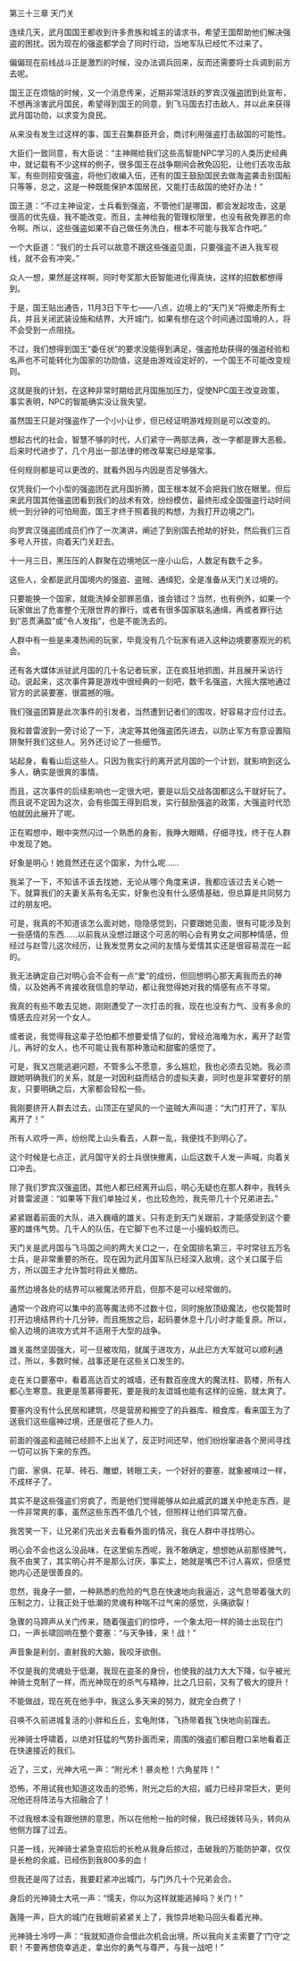 第三十三章 天门关


连续几天，武月国国王都收到许多贵族和城主的请求书，希望王国帮助他们解决强盗的困扰。因为现在的强盗都学会了同时行动，当地军队已经忙不过来了。

偏偏现在前线战斗正是激烈的时候，没办法调兵回来，反而还需要将士兵调到前方去呢。

国王正在烦恼的时候，又一个消息传来，近期非常活跃的罗宾汉强盗团到处宣布，不想再涂害武月国民，希望得到国王的同意，到飞马国去打击敌人，并以此来获得武月国功勋，以求变为良民。

从来没有发生过这样的事，国王召集群臣开会，商讨利用强盗打击敌国的可能性。

大臣们一致同意，有大臣说：“主神赐给我们这些高智能NPC学习的人类历史经典中，就记载有不少这样的例子，很多国王在战争期间会赦免囚犯，让他们去攻击敌军，有些则招安强盗，将他们收编入伍，还有的国王鼓励国民去做海盗袭击别国船只等等，总之，这是一种既能保护本国居民，又能打击敌国的绝好办法！”

国王道：“不过主神设定，士兵看到强盗，不管他们是哪国，都会发起攻击，这是很高的优先级，我不能改变。而且，主神给我的管理权限里，也没有赦免罪恶的命令啊。所以，这些强盗如果不自己做任务洗白，根本不可能与我军合作吧。”

一个大臣道：“我们的士兵可以故意不跟这些强盗见面，只要强盗不进入我军视线，就不会有冲突。”

众人一想，果然是这样啊，同时夸奖那大臣智能进化得真快，这样的招数都想得到。

于是，国王贴出通告，11月3日下午七——八点，边境上的“天门关”将撤走所有士兵，并且关闭武装设施和结界，大开城门，如果有想在这个时间通过国境的人，将不会受到一点阻挠。

不过，我们想得到国王“委任状”的要求没能得到满足，强盗抢劫获得的强盗经验和名声也不可能转化为国家的功勋值，这是由游戏设定好的，一个国王不可能改变规则。

这就是我的计划，在这种非常时期给武月国施加压力，促使NPC国王改变政策，事实表明，NPC的智能确实没让我失望。

虽然国王只是对强盗作了一个小小让步，但已经证明游戏规则是可以改变的。

想起古代的社会，智慧不够的时代，人们紧守一两部法典，改一字都是罪大恶极。后来时代进步了，几个月出一部法律的修改草案已经是常事。

任何规则都是可以更改的，就看外因与内因是否足够强大。

仅凭我们一个小型的强盗团在武月国折腾，国王根本就不会把我们放在眼里。但后来武月国其他强盗团看到我们的战术有效，纷纷模仿，最终形成全国强盗行动时间统一到分钟的可怕局面，国王才终于照着我的构想，为我打开边境之门。

向罗宾汉强盗团成员们作了一次演讲，阐述了到别国去抢劫的好处，然后我们三百多号人开拔，向着天门关赶去。

十一月三日，黑压压的人群聚在边境地区一座小山后，人数足有数千之多。

这些人，全都是武月国境内的强盗、盗贼、通缉犯，全是准备从天门关过境的。

只要能换一个国家，就能洗掉全部罪恶值，谁会错过？当然，也有例外，如果一个玩家做出了危害整个无限世界的罪行，或者有很多国家联名通缉，再或者罪行达到“恶贯满盈”或“令人发指”，也是不能洗去的。

人群中有一些是来凑热闹的玩家，毕竟没有几个玩家有进入这种边境要塞观光的机会。

还有各大媒体派驻武月国的几十名记者玩家，正在疯狂地抓图，并且展开采访行动。说起来，这次事件算是游戏中很经典的一刻吧，数千名强盗，大摇大摆地通过官方的武装要塞，很震撼的哦。

我们强盗团算是此次事件的引发者，当然遭到记者们的围攻，好容易才应付过去。

我和普雷波到一旁讨论了一下，决定等其他强盗团先进去，以防止军方有意设置陷阱聚歼我们这些人。另外还讨论了一些细节。

站起身，看看山后这些人。只因为我实行的离开武月国的一个计划，就影响到这么多人，确实是很爽的事情。

而且，这次事件的后续影响也一定很大吧，要是以后交战各国都这么干就好玩了。而且说不定因为这次，会有些国王得到启发，实行鼓励强盗的政策，大强盗时代恐怕就因此展开了呢。

正在暇想中，眼中突然闪过一个熟悉的身影，我睁大眼睛，仔细寻找，终于在人群中发现了她。

好象是明心！她竟然还在这个国家，为什么呢……

我呆了一下，不知该不该去找她，无论从哪个角度来讲，我都应该过去关心她一下。就算我们的夫妻关系有名无实，好象也没有什么感情基础，但总算是共同努力过的朋友吧。

可是，我真的不知道该怎么面对她，隐隐感觉到，只要跟她见面，很有可能涉及到一些感情的东西……以前我从没想过跟这个可恶的明心会有男女之间那种情感，但经过与赵雪儿这次经历，让我发觉男女之间的友情与爱情其实还是很容易混在一起的。

我无法确定自己对明心会不会有一点“爱”的成份，但回想明心那天离我而去的神情，以及她再不肯接收我信息的举动，都让我觉得她对我的情感有点不寻常。

我真的有些不敢去见她，刚刚遭受了一次打击的我，现在也没有力气、没有多余的情感去应对另一个女人。

或者说，我觉得我这辈子恐怕都不想要爱情了似的，曾经沧海难为水，离开了赵雪儿，再好的女人，也不可能让我有那种激动和甜蜜的感觉了。

可是，我又岂能逃避问题，不管多么不愿意，多么尴尬，我也必须去见她。我必须跟她明确我们的关系，就是一对因利益而结合的虚拟夫妻，同时也是非常要好的朋友，只要明确之后，大家都会轻松一些。

我刚要挤开人群去过去，山顶正在望风的一个盗贼大声叫道：“大门打开了，军队离开了！”

所有人欢呼一声，纷纷爬上山头看去，人群一乱，我便找不到明心了。

这个时候是七点正，武月国守关的士兵很快撤离，山后这数千人发一声喊，向着关口冲去。

除了我们罗宾汉强盗团，其他人都已经离开山后，明心无疑也在那人群中，我转头对普雷波道：“如果等下我们单独过关，也比较危险，我先带几十个兄弟进去。”

紧紧跟着前面的大队，进入巍峨的雄关。只有走到天门关跟前，才能感受到这个要塞的雄伟气势。几千人的队伍，在它脚下也不过是一小撮蚂蚁而已。

天门关是武月国与飞马国之间的两大关口之一，在全国排名第三，平时常驻五万名士兵，是非常重要的所在。现在因为武月国军队已经深入敌境，这个关口属于后方，所以国王才允许暂时将此关撤防。

虽然边境各处的结界可以被魔法师开启，但那不是可以经常做的。

通常一个政府可以集中的高等魔法师不过数十位，同时施放顶级魔法，也仅能暂时打开边境结界约十几分钟，而且施放之后，起码要休息十几小时才能复原。所以，偷入边境的进攻方式并不适用于大型的战争。

雄关虽然坚固强大，可一旦被攻陷，就属于进攻方，从此已方大军就可以顺利通过，所以，多数时候，战事还是在这些关口发生的。

走在关口要塞中，看着高达百丈的城墙，还有数百座庞大的魔法柱、箭楼，所有人都心生寒意。我更是羡慕得要死，要是我的友谊城也能有这样的设施，就太爽了。

要塞内没有什么民居和建筑，尽是营房和搬空了的兵器库、粮食库，看来国王为了送我们这些瘟神过境，还是很花了些人力。

前面的强盗和盗贼已经顾不上出关了，反正时间还早，他们纷纷窜进各个房间寻找一切可以拆下来的东西。

门窗、家俱、花草、砖石、雕塑，转眼工夫，一个好好的要塞，就象被啃过一样，不成样子了。

其实不是这些强盗们穷疯了，而是他们觉得能够从如此威武的雄关中抢走东西，是一件非常爽的事，虽然这些东西不值几个钱，但照样让他们异常亢奋。

我苦笑一下，让兄弟们先出关去看看外面的情况，我在人群中寻找明心。

明心会不会也这么没品味，在这里偷东西呢，我不敢确定，想想她从前那怪脾气，我不由笑了，其实明心并不是那么讨厌，事实上，她就是嘴巴不讨人喜欢，但感觉她内心还是很善良的。

忽然，我身子一颤，一种熟悉的危险的气息在快速地向我逼近，这气息带着强大的压制之力，让我正处于低潮的灵魂有种喘不过气来的感觉，头痛欲裂！

急骤的马蹄声从关门传来，随着强盗们的惊呼，一个象太阳一样的骑士出现在门口，一声长啸回响在整个要塞：“与天争锋，来！战！”

声音象是利剑，直射我的大脑，我咬牙欲倒。

不仅是我的灵魂处于低潮，我现在盗圣的身份，也使我的战力大大下降，似乎被光神骑士克制了一样，而光神现在的杀气与精神，比之几日前，又有了极大的提升！

不能做战，现在死在他手中，我这么多天来的努力，就完全白费了！

召唤不久前进城复活的小胖和丘丘，玄龟附体，飞扬带着我飞快地向前蹿去。

光神骑士呼啸着，以绝对狂猛的气势扑面而来，周围的强盗们都目瞪口呆地看着正在快速接近的我们。

近了，三丈，光神大吼一声：“附光术！暴炎枪！六角星阵！”

恐怖，不用试我也知道这攻击的恐怖，附光之后的大招，威力已经非常巨大，更何况他还将阵法与大招融合了！

不过我根本没有跟他拼的意思，所以在他枪一抬的时候，我已经拨转马头，转向从他侧方蹿了过去。

只差一线，光神骑士紧急变招后的长枪从我身后掠过，击破我的万能防护罩，仅仅是长枪的余威，已经伤到我800多的血！

但我还是闯了过去，我要赶紧冲出城门，与门外几十个兄弟会合。

身后的光神骑士大吼一声：“懦夫，你以为这样就能逃掉吗？关门！”

轰隆一声，巨大的城门在我眼前紧紧关上了，我惊异地勒马回头看着光神。

光神骑士冷哼一声：“我就知道你会借此次机会出境，所以我向关主索要了‘门守’之职！不要再想侥幸逃走，拿出你的勇气与尊严，与我一战吧！”





